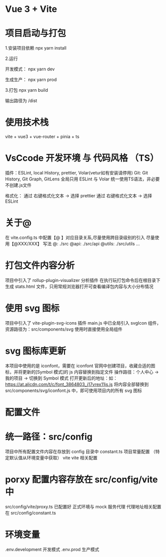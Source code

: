 # Vue 3 + Vite

# 项目启动与打包

1.安装项目依赖
npx yarn install

2.运行

开发模式：
npx yarn dev

生成生产：
npx yarn prod

3.打包
npx yarn build

输出路径为 /dist

# 使用技术栈
vite + vue3 + vue-router + pinia + ts

# VsCcode 开发环境 与 代码风格 （TS）

插件：ESLint, local History, prettier, Volar(vetur如有安装请停用)
Git: Git History, Git Graph, GitLens
全局只用 ESLint 与 Volar
统一使用TS语法，非必要不创建.js文件

格式化：
通过 右键格式化文本 -> 选择 prettier
通过 右键格式化文本 -> 选择 ESLint

# 关于@

在 vite.config.ts 中配置【@ 】对应目录关系,尽量使用跨目录级别的引入 尽量使用【@XXX/XXX】 写法
@: ./src
@api: ./src/api
@utils: ./src/utils
...

# 打包文件内容分析

项目中引入了 rollup-plugin-visualizer 分析插件
在执行玩打包命令后在根目录下生成 stats.html 文件，只用常规浏览器打开可查看编译包内容与大小分布情况

# 使用 svg 图标

项目中引入了 vite-plugin-svg-icons 插件
main.js 中已全局引入 svgIcon 组件，资源路径为：src/components/svg
使用时直接使用全局组件 <svg-icon name='icon-name'/>

# svg 图标库更新

本项目中使用的是 iconfont，需要在 iconfont 官网中创建项目，收藏合适的图标，并将更新的[Symbol 模式]的 js 内容替换到指定文件
操作路径：个人中心 -> 我的项目 -> 切换到 Symbol 模式 打开更新后的地址：如：https://at.alicdn.com/t/c/font_3864803_j17vrex11js.js
将内容全部替换到 src/components/svg/iconfont.js 中，即可使用项目内的所有 svg 图标

# 配置文件

# 统一路径：src/config

项目中所有配置文件内容在存放到 config 目录中
constant.ts 项目常量配置 （特定默认值从环境变量中获取）
vite vite 相关配置

# porxy 配置内容存放在 src/config/vite 中

src/config/vite/proxy.ts 已配置好 正式环境与 mock 服务代理
代理地址相关配置在 src/config/constant.ts

# 环境变量

.env.development 开发模式
.env.prod 生产模式

